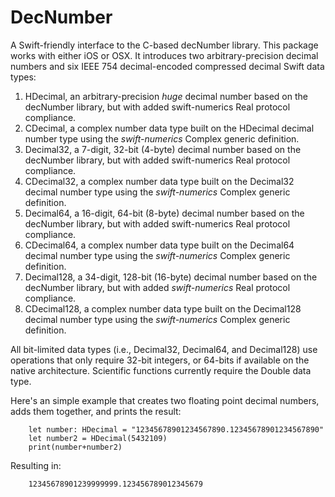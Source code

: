 # DecNumber
A Swift-friendly interface to the C-based decNumber library.  This package works with either iOS or OSX.
It introduces two arbitrary-precision decimal numbers and six IEEE 754 decimal-encoded compressed decimal Swift data types: 

1. HDecimal, an arbitrary-precision _huge_ decimal number based on the decNumber library, but with added swift-numerics Real protocol compliance.
2. CDecimal, a complex number data type built on the HDecimal decimal number type using the _swift-numerics_ Complex generic definition.
3. Decimal32, a 7-digit, 32-bit (4-byte) decimal number based on the decNumber library, but with added swift-numerics Real protocol compliance.
4. CDecimal32, a complex number data type built on the Decimal32 decimal number type using the _swift-numerics_ Complex generic definition.
5. Decimal64, a 16-digit, 64-bit (8-byte) decimal number based on the decNumber library, but with added swift-numerics Real protocol compliance.
6. CDecimal64, a complex number data type built on the Decimal64 decimal number type using the _swift-numerics_ Complex generic definition.
7. Decimal128, a 34-digit, 128-bit (16-byte) decimal number based on the decNumber library, but with added _swift-numerics_ Real protocol compliance.
8. CDecimal128, a complex number data type built on the Decimal128 decimal number type using the _swift-numerics_ Complex generic definition.

All bit-limited data types (i.e., Decimal32, Decimal64, and Decimal128) use operations that only require 32-bit integers, or 64-bits if available
on the native architecture.  Scientific functions currently require the Double data type.

Here's an simple example that creates two floating point decimal numbers, adds them together, and prints the result:

        let number: HDecimal = "12345678901234567890.12345678901234567890"
        let number2 = HDecimal(5432109)
        print(number+number2)
        
Resulting in:

        12345678901239999999.123456789012345679


